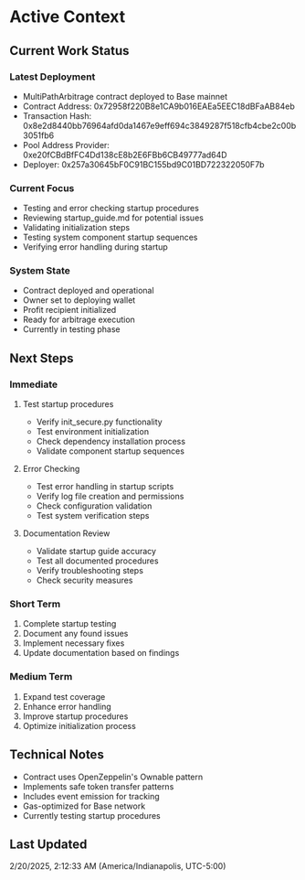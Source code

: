 # Active Context

## Current Work Status

### Latest Deployment
- MultiPathArbitrage contract deployed to Base mainnet
- Contract Address: 0x72958f220B8e1CA9b016EAEa5EEC18dBFaAB84eb
- Transaction Hash: 0x8e2d8440bb76964afd0da1467e9eff694c3849287f518cfb4cbe2c00b3051fb6
- Pool Address Provider: 0xe20fCBdBfFC4Dd138cE8b2E6FBb6CB49777ad64D
- Deployer: 0x257a30645bF0C91BC155bd9C01BD722322050F7b

### Current Focus
- Testing and error checking startup procedures
- Reviewing startup_guide.md for potential issues
- Validating initialization steps
- Testing system component startup sequences
- Verifying error handling during startup

### System State
- Contract deployed and operational
- Owner set to deploying wallet
- Profit recipient initialized
- Ready for arbitrage execution
- Currently in testing phase

## Next Steps

### Immediate
1. Test startup procedures
   - Verify init_secure.py functionality
   - Test environment initialization
   - Check dependency installation process
   - Validate component startup sequences

2. Error Checking
   - Test error handling in startup scripts
   - Verify log file creation and permissions
   - Check configuration validation
   - Test system verification steps

3. Documentation Review
   - Validate startup guide accuracy
   - Test all documented procedures
   - Verify troubleshooting steps
   - Check security measures

### Short Term
1. Complete startup testing
2. Document any found issues
3. Implement necessary fixes
4. Update documentation based on findings

### Medium Term
1. Expand test coverage
2. Enhance error handling
3. Improve startup procedures
4. Optimize initialization process

## Technical Notes
- Contract uses OpenZeppelin's Ownable pattern
- Implements safe token transfer patterns
- Includes event emission for tracking
- Gas-optimized for Base network
- Currently testing startup procedures

## Last Updated
2/20/2025, 2:12:33 AM (America/Indianapolis, UTC-5:00)
